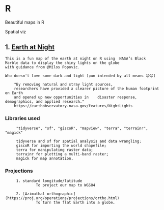 # R

  Beautiful maps in R
  
  Spatial viz



## 1. [Earth at Night](https://github.com/NdutaCharity/R/blob/main/Raster-on-globe.R)

    This is a fun map of the earth at night on R using  NASA’s Black Marble data to display the shiny lights on the globe
    with guidance from @Milos Popovic.
    
    Who doesn't love some dark and light (pun intended by all means 😉😉)
    
        "By removing natural and stray light sources,
        researchers have provided a clearer picture of the human footprint on Earth 
        and opened up new opportunities in    disaster response, demographics, and applied research." 
        https://earthobservatory.nasa.gov/features/NightLights
    
   ### Libraries used
         "tidyverse", "sf", "giscoR", "mapview", "terra", "terrainr", "magick"
         
         tidyverse and sf for spatial analysis and data wrangling; 
         giscoR for importing the world shapefile; 
         terra for manipulating raster data; 
         terrainr for plotting a multi-band raster; 
         magick for map annotation.
   ### Projections
         1. standard longitude/latitude
                  To project our map to WGS84
                  
         2. [Azimuthal orthographic](https://proj.org/operations/projections/ortho.html)
                  To turn the flat Earth into a globe.
         
